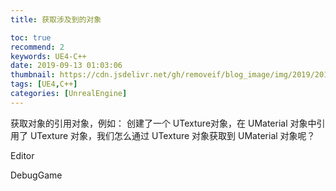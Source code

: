 ```yaml
---
title: 获取涉及到的对象

toc: true
recommend: 2
keywords: UE4-C++
date: 2019-09-13 01:03:06
thumbnail: https://cdn.jsdelivr.net/gh/removeif/blog_image/img/2019/20190913010935.png
tags: [UE4,C++]
categories: [UnrealEngine]
---
```


获取对象的引用对象，例如： 创建了一个 UTexture对象，在 UMaterial 对象中引用了 UTexture 对象，我们怎么通过 UTexture 对象获取到 UMaterial 对象呢？

<!-- more -->

Editor



DebugGame